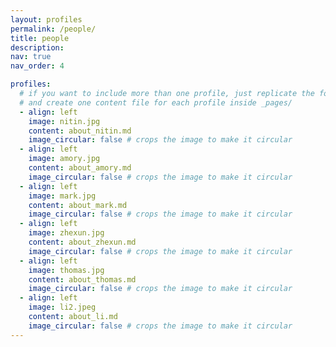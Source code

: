 ```yaml
---
layout: profiles
permalink: /people/
title: people
description:
nav: true
nav_order: 4

profiles:
  # if you want to include more than one profile, just replicate the following block
  # and create one content file for each profile inside _pages/
  - align: left
    image: nitin.jpg
    content: about_nitin.md
    image_circular: false # crops the image to make it circular
  - align: left
    image: amory.jpg
    content: about_amory.md
    image_circular: false # crops the image to make it circular
  - align: left
    image: mark.jpg
    content: about_mark.md
    image_circular: false # crops the image to make it circular
  - align: left
    image: zhexun.jpg
    content: about_zhexun.md
    image_circular: false # crops the image to make it circular
  - align: left
    image: thomas.jpg
    content: about_thomas.md
    image_circular: false # crops the image to make it circular
  - align: left
    image: li2.jpeg
    content: about_li.md
    image_circular: false # crops the image to make it circular
---
```

